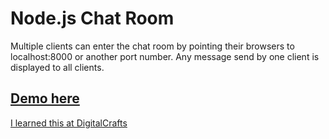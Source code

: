 # Node.js Chat Room

Multiple clients can enter the chat room by pointing their browsers to localhost:8000 or another port number. Any message send by one client is displayed to all clients.

## [Demo here](https://shielded-fortress-12118.herokuapp.com/)

[I learned this at DigitalCrafts](http://digitalcrafts.com/)
